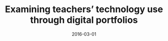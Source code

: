 ---
types: ["publication"]
date: 2016-03-01
layout: publication
publication_types: "conference presentation"
title: "Examining teachers’ technology use through digital portfolios"
co-authors: ["Sarah Keenan-Lechel","Josh Rosenberg","Matt Koehler"]
outlets: ["Society for Information Technology and Teacher Education"]
projects: [""]
topics: ["pedagogy","TPACK"]
methods: ["qualitative coding"]
link: ""
link_type: ""
summary: ""
citation: "Keenan, S. F., Rosenberg, J. M., <strong>Greenhalgh</strong>, S. P., & Koehler, M. J. (2016). Examining teachers’ technology use through digital portfolios. In G. Chamblee & L. Langlub (Eds.), <em>Proceedings of Society for Information Technology & Teacher Education International Conference 2016</em> (pp. 1084-1091). Waynesville, NC: Association for the Advancement of Computing in Education (AACE)."
---